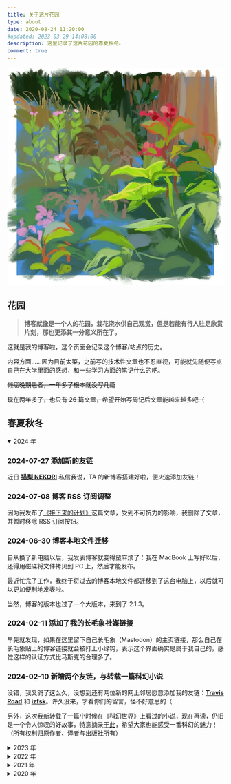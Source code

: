 ```yaml
---
title: 关于这片花园
type: about
date: 2020-08-24 11:20:00
#updated: 2023-03-29 14:08:00
description: 这里记录了这片花园的春夏秋冬。
comment: true
---
```


![garden](/images/about_site/garden.jpg)

## 花园

> **博客就像是一个人的花园，栽花浇水供自己观赏，但是若能有行人驻足欣赏片刻，那也更添其一分意义所在了。**

这就是我的博客啦，这个页面会记录这个博客/站点的历史。

内容方面……因为目前太菜，之前写的技术性文章也不忍直视，可能就先随便写点自己在大学里面的感想，和一些学习方面的笔记什么的吧。

~~懒癌晚期患者，一年多了根本就没写几篇~~

~~现在两年多了，也只有 26 篇文章，希望开始写周记后文章能越来越多吧（~~

## 春夏秋冬

<details open>
<summary>2024 年</summary>

<!-- 恢复 RSS 按钮？ -->

### 2024-07-27 添加新的友链

近日 [**猫梨 NEKORI**](https://www.nekolee.com/about/) 私信我说，TA 的新博客搭建好啦，便火速添加友链！

### 2024-07-08 博客 RSS 订阅调整

因为我发布了[《接下来的计划》](https://mskclover.com/2024/06/29/my-next-plan/)这篇文章，受到不可抗力的影响，我删除了文章，并暂时移除 RSS 订阅按钮。

### 2024-06-30 博客本地文件迁移

自从换了新电脑以后，我发表博客就变得蛮麻烦了：我在 MacBook 上写好以后，还得用磁碟将文件拷贝到 PC 上，然后才能发布。

最近忙完了工作，我终于将过去的博客本地文件都迁移到了这台电脑上，以后就可以更加便利地发表啦。

当然，博客的版本也过了一个大版本，来到了 2.1.3。

### 2024-02-11 添加了我的长毛象社媒链接

早先就发现，如果在这里留下自己长毛象（Mastodon）的主页链接，那么自己在长毛象贴上的博客链接就会被打上小绿钩，表示这个界面确实是属于我自己的，感觉这样的认证方式比马斯克的合理多了。

### 2024-02-10 新增两个友链，与转载一篇科幻小说

没错，我又鸽了这么久，没想到还有两位新的网上邻居愿意添加我的友链：[**Travis Road**](https://blog.lxythan2lxy.cn/) 和 [**izfsk**](https://blog.izfsk.top/)。许久没来，才看你们的留言，怪不好意思的（

另外，这次我新转载了一篇小时候在《科幻世界》上看过的小说，现在再读，仍旧是一个令人惊叹的好故事，特意摘录[于此]()，希望大家也能感受一番科幻的魅力！（所有权利归原作者、译者与出版社所有）

</details>

<details close>
<summary>2023 年</summary>

### 2023-11-04 新的友链，博客除草

因为参加工作的缘故，我很久都没有写新博文了。近日看到居然有新朋友 [**时雨**](https://noesis.love/) 的留言，便相互交换了友链，顺便也来博客除除草，更新了 [about 页面](https://mskclover.com/about/) 的一点个人情况，接下来就要栽种新的花卉啦~

### 2023-06-03 一点小改动

将每年的某个特殊的日子设为了黑白页面。

### 2023-05-01 新的友链

首先**祝今天的大家劳动节快乐！**今天添加了 [**EXEC**](https://evex.one/) 的友链，看他过去的博文，想来与我的年龄应该是差不多的吧。

### 2023-04-25 更新 Google Analytics 与友链

因为谷歌政策，原有的 GA3 将在 2023-07-01 停用，所以我将分析资源迁移到了 GA4。

并添加了新的友链：[**沉舟侧畔**](https://springwood.me/)，这是一位分享全新视角的前辈，很开心能与他交换友链！

### 2023-04-19 更新名言 II

再次更新了一些「sentence你不会注意到的」名言~

### 2023-04-04 域名邮箱

将原来在博客上留下的邮箱，换成了这个域名的邮箱：cover@mskclover.com。另外，还修复了谷歌分析失效的问题……

### 2023-04-01 友链和名言

添加了[**煎饼果子**](https://cak.moe/)的友链，好耶！也更新了一些我之前收集的名言「sentence」，放心，你不会注意到的~

### 2023-03-29 博客域名一周年！

今天是我的花园域名 mskclover.com 取名一周年的日子！去年的今天我在 Namecheap 注册了这个域名，想知道那时的相关细节与想法，感兴趣可以看一看[「给博客一个新名字！」](https://mskclover.com/2022/03/29/Give-my-blog-a-new-name/)这篇文章喔。而前几天将它转移到了 Cloudflare，现在用上 CDN 以后访问也快了好多，孩子非常开心，敏感肌也能用，好评！

### 2023-03-27 自我介绍

将近三年了，我终于为自己写了自我介绍，不过还只是很简单的部分。现在到 [about 页面](https://mskclover.com/about/)，或者在左侧边栏中单击我的名字，就可以看到了喔。

### 2023-03-23 博客新功能添加！

今天我为博客添加了好多的新功能，包括但不限于：点击图片放大预览、新的评论系统 giscus、添加「开往-Travelling友链接力」和自定名言，欢迎大家来试试喔！

### 2023-03-19 博客除草

去年末写完三篇 SQL 博文后，因为忙于考试和秋招，所以就放任博客继续长草了。今年本来也是想写去年的年终总结的，开了个头也再也没有后续。想到我咕了好多事情，真是愧对我在最开始给博客立下的座右铭：**「靡不有初，鲜克有终」**。想再写些东西，正巧收到 Namecheap 发来的域名续费邮件，就想着借着这次机会，重新开始写博客。一打开 Dash 发现我九块钱注册的域名，续费要十六美刀，这哪里是 Cheap，这分明是养猪！

前段时间看到有推友说 Cloudflare 开始提供域名服务了，所以这些天就把域名转移过来了。域名转移得非常顺利，没有遇到什么阻碍。这边差不多九美刀一年，刚转过来还送一年，感觉非常的良心（所以我也把博客底部的文字改成了「本网站由好人一生平安的 Cloudflare 提供免费的 CDN 加速」。

并且看到其他有博主使用[萌 ICP ](https://icp.gov.moe/)的备案，我今天也整了一个，自己选的[备案号](https://icp.gov.moe/?keyword=20232952/)是 20232952，至于什么意思，那我就不知道了（

然后从这次开始试试写周记，如果效果不错的话，希望能一直写下去~

</details>

<details close>
<summary>2022 年</summary>

### 2022-04-02 博客修缮

我终于又想起这片「草地」了，借着为博客申请新域名的契机，好好修缮了一番博客，把老旧的 `Hexo` 框架以及 [Yun主题](https://yun.yunyoujun.cn/) 的版本都进行了升级。可是我主题的当时的 `0.9.1` 的旧版本与 `1.8.11` 的新版本不太兼容，所以又花费了好些时间在上面。最让人头疼的是 `GitHub` 在去年 8 月不再支持在命令行中使用密码对仓库 `git push`，可是我按照官方指南所指示的那样使用 `token`，也没有成功，最后发现原来是 `hexo-deployer-git` 这个插件太老了……

不论如何，我终于有将博客修缮一新了，就跟一年半之前的博客无甚区别，也水了一篇新的博文，一切看起来都那么的美好。

</details>

<details close>
<summary>2021 年</summary>

### 博客长草

今年虽然发了几篇博文，但大部分时候，我都很少来除草（

</details>

<details close>
<summary>2020 年</summary>

### 2020-08-22 —— 2020-08-24 博客搭建完毕

这几天按照云游前辈 [@YunYouJun](https://www.yunyoujun.cn/) 的教程和模板，在 `Github Pages` 上用 `Hexo` 搭建了这个站点。

</details>



